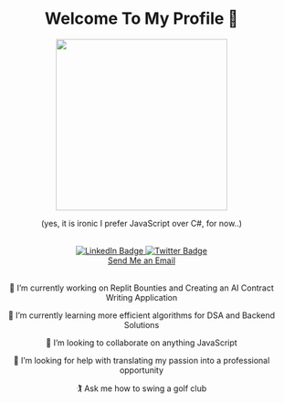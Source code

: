 
<div id="header" align="center">
  <h1>Welcome To My Profile 👋</h1>
  <img src="https://media1.tenor.com/m/bdHtTkZFGTIAAAAC/developers.gif" width="300" />
  <p>(yes, it is ironic I prefer JavaScript over C#, for now..)</p>
</div>
</br>
<div id="badges" align="center">
  <a href="https://linkedin.com/in/ross-vasquez" target="_blank">
    <img src="https://img.shields.io/badge/LinkedIn-blue?style=for-the-badge&logo=linkedin&logoColor=white" alt="LinkedIn Badge"/>
  </a>
  <a href="https://www.x.com/quezdevelops" target="_blank">
    <img src="https://img.shields.io/badge/Twitter-blue?style=for-the-badge&logo=twitter&logoColor=white" alt="Twitter Badge"/>
  </a>
</div>
<div align="center">
  <a href="mailto:thomasross.vasquez@gmail.com">Send Me an Email</a>
</div>

</br>
<div id="about" align="center">
  <p>🔭 I’m currently working on Replit Bounties and Creating an AI Contract Writing Application</p>
  <p>🌱 I’m currently learning more efficient algorithms for DSA and Backend Solutions</p>
  <p>👯 I’m looking to collaborate on anything JavaScript</p>
  <p>🤔 I’m looking for help with translating my passion into a professional opportunity</p>
  <p>🏌️ Ask me how to swing a golf club</p>
</div>
